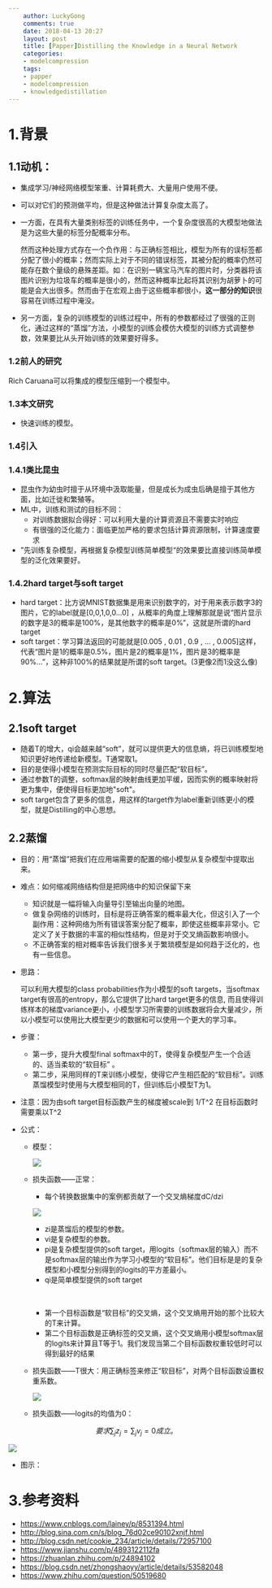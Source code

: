 ```yaml
---
    author: LuckyGong
    comments: true
    date: 2018-04-13 20:27
    layout: post
    title: [Papper]Distilling the Knowledge in a Neural Network
    categories:
    - modelcompression
    tags:
    - papper
    - modelcompression
    - knowledgedistillation
---
```


# 1.背景

## 1.1动机：

- 集成学习/神经网络模型笨重、计算耗费大、大量用户使用不便。
- 可以对它们的预测做平均，但是这种做法计算复杂度太高了。



- 一方面，在具有大量类别标签的训练任务中，一个复杂度很高的大模型地做法是为这些大量的标签分配概率分布。

  然而这种处理方式存在一个负作用：与正确标签相比，模型为所有的误标签都分配了很小的概率；然而实际上对于不同的错误标签，其被分配的概率仍然可能存在数个量级的悬殊差距。如：在识别一辆宝马汽车的图片时，分类器将该图片识别为垃圾车的概率是很小的，然而这种概率比起将其识别为胡萝卜的可能是会大出很多。然而由于在宏观上由于这些概率都很小，**这一部分的知识**很容易在训练过程中淹没。

- 另一方面，复杂的训练模型的训练过程中，所有的参数都经过了很强的正则化，通过这样的“蒸馏”方法，小模型的训练会模仿大模型的训练方式调整参数，效果要比从头开始训练的效果要好得多。

### 1.2前人的研究

 Rich Caruana可以将集成的模型压缩到一个模型中。

### 1.3本文研究

- 快速训练的模型。

###  1.4引入

### 1.4.1类比昆虫

- 昆虫作为幼虫时擅于从环境中汲取能量，但是成长为成虫后确是擅于其他方面，比如迁徙和繁殖等。
- ML中，训练和测试的目标不同：
  - 对训练数据拟合得好：可以利用大量的计算资源且不需要实时响应
  - 有很强的泛化能力：面临更加严格的要求包括计算资源限制，计算速度要求
- ”先训练复杂模型，再根据复杂模型训练简单模型“的效果要比直接训练简单模型的泛化效果要好。

### 1.4.2hard target与soft target

- hard target：比方说MNIST数据集是用来识别数字的，对于用来表示数字3的图片，它的label就是[0,0,1,0,0...0] ，从概率的角度上理解那就是说“图片显示的数字是3的概率是100%，是其他数字的概率是0%”，这就是所谓的hard target
- soft target：学习算法返回的可能就是[0.005 , 0.01 , 0.9 , ... , 0.005]这样，代表“图片是1的概率是0.5%，图片是2的概率是1%，图片是3的概率是90%...”，这种非100%的结果就是所谓的soft target。(3更像2而1没这么像)

# 2.算法

## 2.1soft target

- 随着T的增大，qi会越来越“soft”，就可以提供更大的信息熵，将已训练模型地知识更好地传递给新模型。T通常取1。
- 目的是使得小模型在预测实际目标的同时尽量匹配“软目标”。
- 通过参数T的调整，softmax层的映射曲线更加平缓，因而实例的概率映射将更为集中，便使得目标更加地"soft"。
- soft target包含了更多的信息，用这样的target作为label重新训练更小的模型，就是Distilling的中心思想。

## 2.2蒸馏

- 目的：用“蒸馏”把我们在应用端需要的配置的缩小模型从复杂模型中提取出来。
- 难点：如何缩减网络结构但是把网络中的知识保留下来
  - 知识就是一幅将输入向量导引至输出向量的地图。
  - 做复杂网络的训练时，目标是将正确答案的概率最大化，但这引入了一个副作用：这种网络为所有错误答案分配了概率，即使这些概率非常小。它定义了关于数据的丰富的相似性结构，但是对于交叉熵函数影响很小。
  - 不正确答案的相对概率告诉我们很多关于繁琐模型是如何趋于泛化的，也有一些信息。


- 思路：

  可以利用大模型的class probabilities作为小模型的soft targets，当softmax target有很高的entropy，那么它提供了比hard target更多的信息, 而且使得训练样本的梯度variance更小，小模型学习所需要的训练数据将会大量减少，所以小模型可以使用比大模型更少的数据和可以使用一个更大的学习率。

- 步骤：

  - 第一步，提升大模型final softmax中的T，使得复杂模型产生一个合适的、适当柔软的“软目标” 。
  - 第二步，采用同样的T来训练小模型，使得它产生相匹配的“软目标”。训练蒸馏模型时使用与大模型相同的T，但训练后小模型T为1。

- 注意：因为由soft target目标函数产生的梯度被scale到 1/T^2 在目标函数时需要乘以T^2


- 公式：

  - 模型：

    ![](https://images2018.cnblogs.com/blog/1230143/201803/1230143-20180312103448057-36633468.png)

  - 损失函数——正常：

    - 每个转换数据集中的案例都贡献了一个交叉熵梯度dC/dzi

    ![](https://upload-images.jianshu.io/upload_images/2517062-89859e5e2fd56a54.png)

    - zi是蒸馏后的模型的参数。
    - vi是复杂模型的参数。
    - pi是复杂模型提供的soft target，用logits（softmax层的输入）而不是softmax层的输出作为学习小模型的“软目标”。他们目标是是的复杂模型和小模型分别得到的logits的平方差最小。
    - qi是简单模型提供的soft target

    ​

    - 第一个目标函数是“软目标”的交叉熵，这个交叉熵用开始的那个比较大的T来计算。
    - 第二个目标函数是正确标签的交叉熵，这个交叉熵用小模型softmax层的logits来计算且T等于1。我们发现当第二个目标函数权重较低时可以得到最好的结果 


  - 损失函数——T很大：用正确标签来修正“软目标”，对两个目标函数设置权重系数。

    ![](https://upload-images.jianshu.io/upload_images/2517062-684b8a969360f1a4.png)



  - 损失函数——logits的均值为0：

$$
  要求\sum_jz_j=\sum_jv_j=0成立。
$$

  ![](https://upload-images.jianshu.io/upload_images/2517062-b9eda609e02cff21.png)

- 图示：



# 3.参考资料

- https://www.cnblogs.com/lainey/p/8531394.html
- http://blog.sina.com.cn/s/blog_76d02ce90102xnjf.html
- http://blog.csdn.net/cookie_234/article/details/72957100
- https://www.jianshu.com/p/4893122112fa
- https://zhuanlan.zhihu.com/p/24894102
- https://blog.csdn.net/zhongshaoyy/article/details/53582048
- https://www.zhihu.com/question/50519680

